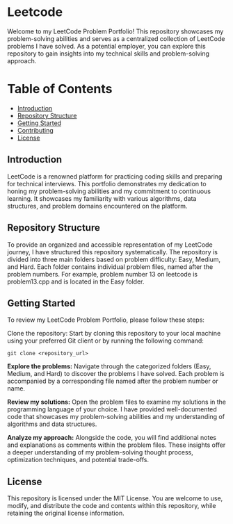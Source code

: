 # Leetcode

Welcome to my LeetCode Problem Portfolio! This repository showcases my problem-solving abilities and serves as a centralized collection of LeetCode problems I have solved. As a potential employer, you can explore this repository to gain insights into my technical skills and problem-solving approach.

# Table of Contents

- [Introduction](#introduction)
- [Repository Structure](#repository-structure)
- [Getting Started](#getting-started)
- [Contributing](#contributing)
- [License](#license)

## Introduction <a id="introduction"></a>

LeetCode is a renowned platform for practicing coding skills and preparing for technical interviews. This portfolio demonstrates my dedication to honing my problem-solving abilities and my commitment to continuous learning. It showcases my familiarity with various algorithms, data structures, and problem domains encountered on the platform.

## Repository Structure <a id="repository-structure"></a>

To provide an organized and accessible representation of my LeetCode journey, I have structured this repository systematically. The repository is divided into three main folders based on problem difficulty: Easy, Medium, and Hard. Each folder contains individual problem files, named after the problem numbers. For example, problem number 13 on leetcode is problem13.cpp and is located in the Easy folder.

## Getting Started <a id="getting-started"></a>

To review my LeetCode Problem Portfolio, please follow these steps:

Clone the repository: Start by cloning this repository to your local machine using your preferred Git client or by running the following command:

```
git clone <repository_url>
```

**Explore the problems:**
Navigate through the categorized folders (Easy, Medium, and Hard) to discover the problems I have solved. Each problem is accompanied by a corresponding file named after the problem number or name.

**Review my solutions:** 
Open the problem files to examine my solutions in the programming language of your choice. I have provided well-documented code that showcases my problem-solving abilities and my understanding of algorithms and data structures.

**Analyze my approach:**
Alongside the code, you will find additional notes and explanations as comments within the problem files. These insights offer a deeper understanding of my problem-solving thought process, optimization techniques, and potential trade-offs.

## License <a id="license"></a>

This repository is licensed under the MIT License. You are welcome to use, modify, and distribute the code and contents within this repository, while retaining the original license information.
